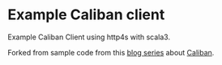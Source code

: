 # Example Caliban client

Example Caliban Client using http4s with scala3.

Forked from sample code from this [blog series](https://medium.com/@ghostdogpr/graphql-in-scala-with-caliban-part-1-8ceb6099c3c2) about [Caliban](https://github.com/ghostdogpr/caliban).
